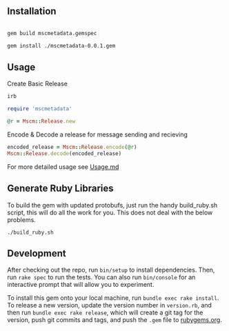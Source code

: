 ## Installation

```bash

gem build mscmetadata.gemspec

gem install ./mscmetadata-0.0.1.gem
```

## Usage

Create Basic Release

```ruby
irb

require 'mscmetadata'

@r = Mscm::Release.new
```

Encode & Decode a release for message sending and recieving

```ruby
encoded_release = Mscm::Release.encode(@r)
Mscm::Release.decode(encoded_release)
```

For more detailed usage see <a href="docs/usage.md">Usage.md</a>

## Generate Ruby Libraries

To build the gem with updated protobufs, just run the handy build_ruby.sh script, this will do all the work for you. This does not deal with the below problems.

```shell
./build_ruby.sh
```

## Development

After checking out the repo, run `bin/setup` to install dependencies. Then, run `rake spec` to run the tests. You can also run `bin/console` for an interactive prompt that will allow you to experiment.

To install this gem onto your local machine, run `bundle exec rake install`. To release a new version, update the version number in `version.rb`, and then run `bundle exec rake release`, which will create a git tag for the version, push git commits and tags, and push the `.gem` file to [rubygems.org](https://rubygems.org).
